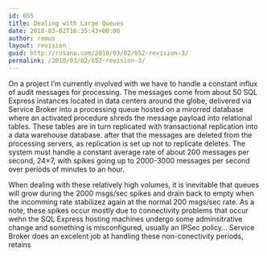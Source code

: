 ```yaml
---
id: 655
title: Dealing with Large Queues
date: 2010-03-02T16:35:43+00:00
author: remus
layout: revision
guid: http://rusanu.com/2010/03/02/652-revision-3/
permalink: /2010/03/02/652-revision-3/
---
```

On a project I&#8217;m currently involved with we have to handle a constant influx of audit messages for processing. The messages come from about 50 SQL Express instances located in data centers around the globe, delivered via Service Broker into a processing queue hosted on a mirorred database where an activated procedure shreds the message payload into relational tables. These tables are in turn replicated with transactional replication into a data warehouse database. after that the messages are deleted from the processing servers, as replication is set up not to replicate deletes. The system must handle a constant average rate of about 200 messages per second, 24&#215;7, with spikes going up to 2000-3000 messages per second over periods of minutes to an hour.

When dealing with these relatively high volumes, it is inevitable that queues will grow during the 2000 msgs/sec spikes and drain back to empty when the incomming rate stabilizez again at the normal 200 msgs/sec rate. As a note, these spikes occur mostly due to connectivity problems that occur wehn the SQL Express hosting machines undergo some adminsitrative change and something is misconfigured, usually an IPSec policy&#8230; Service Broker does an excelent job at handling these non-conectivity periods, retains